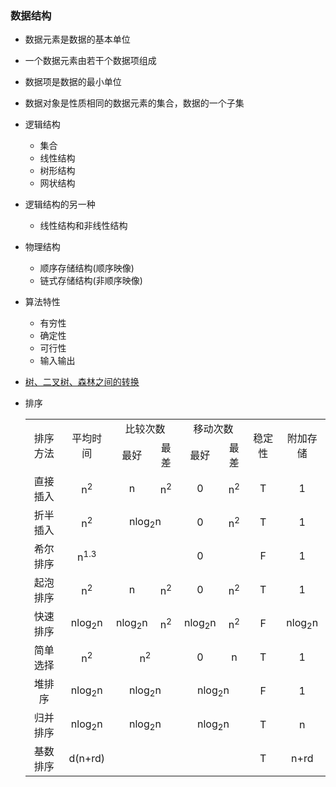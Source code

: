 ### 数据结构
* 数据元素是数据的基本单位
* 一个数据元素由若干个数据项组成
* 数据项是数据的最小单位
* 数据对象是性质相同的数据元素的集合，数据的一个子集
* 逻辑结构
    - 集合
    - 线性结构
    - 树形结构
    - 网状结构
* 逻辑结构的另一种
    - 线性结构和非线性结构
* 物理结构
    - 顺序存储结构(顺序映像)
    - 链式存储结构(非顺序映像)
* 算法特性
    - 有穷性
    - 确定性
    - 可行性
    - 输入输出

* [树、二叉树、森林之间的转换](https://www.cnblogs.com/zhuyf87/archive/2012/11/04/2753950.html)

* 排序

    <table style="text-align: center;">
        <tr style="text-align: center;">
            <td rowspan="2">排序方法</td>
            <td rowspan="2">平均时间</td>
            <td colspan="2">比较次数</td>
            <td colspan="2">移动次数</td>
            <td rowspan="2">稳定性</td>
            <td rowspan="2">附加存储</td>
        </tr>
        <tr>
            <td>最好</td>
            <td>最差</td>
            <td>最好</td>
            <td>最差</td>
        </tr>
        <tr>
            <td>直接插入</td>
            <td>n<sup>2</sup></td>
            <td>n</td>
            <td>n<sup>2</sup></td>
            <td>0</td>
            <td>n<sup>2</sup></td>
            <td>T</td>
            <td>1</td>
        </tr>
        <tr>
            <td>折半插入</td>
            <td>n<sup>2</sup></td>
            <td colspan="2">nlog<sub>2</sub>n</td>
            <td>0</td>
            <td>n<sup>2</sup></td>
            <td>T</td>
            <td>1</td>
        </tr>
        <tr>
            <td>希尔排序</td>
            <td>n<sup>1.3</sup></td>
            <td colspan="2"></td>
            <td>0</td>
            <td></td>
            <td>F</td>
            <td>1</td>
        </tr>
        <tr>
            <td>起泡排序</td>
            <td>n<sup>2</sup></td>
            <td>n</td>
            <td>n<sup>2</sup></td>
            <td>0</td>
            <td>n<sup>2</sup></td>
            <td>T</td>
            <td>1</td>
        </tr>
        <tr>
            <td>快速排序</td>
            <td>nlog<sub>2</sub>n</td>
            <td>nlog<sub>2</sub>n</td>
            <td>n<sup>2</sup></td>
            <td>nlog<sub>2</sub>n</td>
            <td>n<sup>2</sup></td>
            <td>F</td>
            <td>nlog<sub>2</sub>n</td>
        </tr>
        <tr>
            <td>简单选择</td>
            <td>n<sup>2</sup></td>
            <td colspan="2">n<sup>2</sup></td>
            <td>0</td>
            <td>n</td>
            <td>T</td>
            <td>1</td>
        </tr>
        <tr>
            <td>堆排序</td>
            <td>nlog<sub>2</sub>n</td>
            <td colspan="2">nlog<sub>2</sub>n</td>
            <td colspan="2">nlog<sub>2</sub>n</td>
            <td>F</td>
            <td>1</td>
        </tr>
        <tr>
            <td>归并排序</td>
            <td>nlog<sub>2</sub>n</td>
            <td colspan="2">nlog<sub>2</sub>n</td>
            <td colspan="2">nlog<sub>2</sub>n</td>
            <td>T</td>
            <td>n</td>
        </tr>
        <tr>
            <td>基数排序</td>
            <td>d(n+rd)</td>
            <td colspan="4"></td>
            <td>T</td>
            <td>n+rd</td>
        </tr>
    </table>